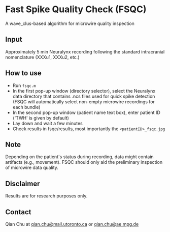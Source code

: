 # Fast Spike Quality Check (FSQC)
A wave_clus-based algorithm for microwire quality inspection

## Input
Approximately 5 min Neuralynx recording following the standard intracranial nomenclature (XXXu1, XXXu2, etc.) 

## How to use
- Run `fsqc.m`
- In the first pop-up window (directory selector), select the Neuralynx data directory that contains .ncs files used for quick spike detection (FSQC will automatically select non-empty microwire recordings for each bundle)
- In the second pop-up window (patient name text box), enter patient ID ('TWH' is given by default)
- Lay down and wait a few minutes
- Check results in fsqc/results, most importantly the `<patientID>_fsqc.jpg`

## Note
Depending on the patient's status during recording, data might contain artifacts (e.g., movement). FSQC should only aid the preliminary inspection of microwire data quality.

## Disclaimer
Results are for research purposes only.

## Contact
Qian Chu at qian.chu@mail.utoronto.ca or qian.chu@ae.mpg.de
